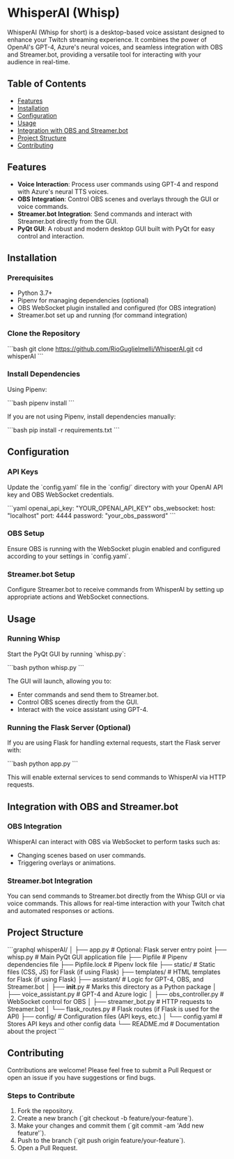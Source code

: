 
# WhisperAI (Whisp)

WhisperAI (Whisp for short) is a desktop-based voice assistant designed to enhance your Twitch streaming experience. It combines the power of OpenAI's GPT-4, Azure's neural voices, and seamless integration with OBS and Streamer.bot, providing a versatile tool for interacting with your audience in real-time.

## Table of Contents
- [Features](#features)
- [Installation](#installation)
- [Configuration](#configuration)
- [Usage](#usage)
- [Integration with OBS and Streamer.bot](#integration-with-obs-and-streamerbot)
- [Project Structure](#project-structure)
- [Contributing](#contributing)

## Features
- **Voice Interaction**: Process user commands using GPT-4 and respond with Azure's neural TTS voices.
- **OBS Integration**: Control OBS scenes and overlays through the GUI or voice commands.
- **Streamer.bot Integration**: Send commands and interact with Streamer.bot directly from the GUI.
- **PyQt GUI**: A robust and modern desktop GUI built with PyQt for easy control and interaction.

## Installation

### Prerequisites
- Python 3.7+
- Pipenv for managing dependencies (optional)
- OBS WebSocket plugin installed and configured (for OBS integration)
- Streamer.bot set up and running (for command integration)

### Clone the Repository

\`\`\`bash
git clone https://github.com/RioGuglielmelli/WhisperAI.git
cd whisperAI
\`\`\`

### Install Dependencies

Using Pipenv:

\`\`\`bash
pipenv install
\`\`\`

If you are not using Pipenv, install dependencies manually:

\`\`\`bash
pip install -r requirements.txt
\`\`\`

## Configuration

### API Keys
Update the \`config.yaml\` file in the \`config/\` directory with your OpenAI API key and OBS WebSocket credentials.

\`\`\`yaml
openai_api_key: "YOUR_OPENAI_API_KEY"
obs_websocket:
  host: "localhost"
  port: 4444
  password: "your_obs_password"
\`\`\`

### OBS Setup
Ensure OBS is running with the WebSocket plugin enabled and configured according to your settings in \`config.yaml\`.

### Streamer.bot Setup
Configure Streamer.bot to receive commands from WhisperAI by setting up appropriate actions and WebSocket connections.

## Usage

### Running Whisp
Start the PyQt GUI by running \`whisp.py\`:

\`\`\`bash
python whisp.py
\`\`\`

The GUI will launch, allowing you to:

- Enter commands and send them to Streamer.bot.
- Control OBS scenes directly from the GUI.
- Interact with the voice assistant using GPT-4.

### Running the Flask Server (Optional)
If you are using Flask for handling external requests, start the Flask server with:

\`\`\`bash
python app.py
\`\`\`

This will enable external services to send commands to WhisperAI via HTTP requests.

## Integration with OBS and Streamer.bot

### OBS Integration
WhisperAI can interact with OBS via WebSocket to perform tasks such as:

- Changing scenes based on user commands.
- Triggering overlays or animations.

### Streamer.bot Integration
You can send commands to Streamer.bot directly from the Whisp GUI or via voice commands. This allows for real-time interaction with your Twitch chat and automated responses or actions.

## Project Structure

\`\`\`graphql
whisperAI/
│
├── app.py                  # Optional: Flask server entry point
├── whisp.py                # Main PyQt GUI application file
├── Pipfile                 # Pipenv dependencies file
├── Pipfile.lock            # Pipenv lock file
├── static/                 # Static files (CSS, JS) for Flask (if using Flask)
├── templates/              # HTML templates for Flask (if using Flask)
├── assistant/              # Logic for GPT-4, OBS, and Streamer.bot
│   ├── __init__.py         # Marks this directory as a Python package
│   ├── voice_assistant.py  # GPT-4 and Azure logic
│   ├── obs_controller.py   # WebSocket control for OBS
│   ├── streamer_bot.py     # HTTP requests to Streamer.bot
│   └── flask_routes.py     # Flask routes (if Flask is used for the API)
├── config/                 # Configuration files (API keys, etc.)
│   └── config.yaml         # Stores API keys and other config data
└── README.md               # Documentation about the project
\`\`\`

## Contributing

Contributions are welcome! Please feel free to submit a Pull Request or open an issue if you have suggestions or find bugs.

### Steps to Contribute
1. Fork the repository.
2. Create a new branch (\`git checkout -b feature/your-feature\`).
3. Make your changes and commit them (\`git commit -am 'Add new feature'\`).
4. Push to the branch (\`git push origin feature/your-feature\`).
5. Open a Pull Request.
